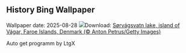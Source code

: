## History Bing Wallpaper
Wallpaper date: 2025-08-28
![](https://www.bing.com/th?id=OHR.FaroeLake_EN-US3557234950_UHD.jpg&w=1000)Download: [Sørvágsvatn lake, island of Vágar, Faroe Islands, Denmark (© Anton Petrus/Getty Images)](https://www.bing.com/th?id=OHR.FaroeLake_EN-US3557234950_UHD.jpg)

Auto get programm by LtgX
